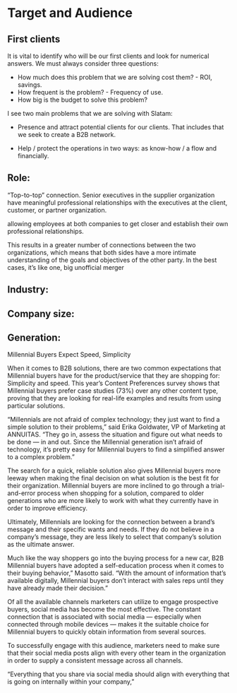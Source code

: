 # Target and Audience

## First clients
It is vital to identify who will be our first clients and look for numerical answers. We must always consider three questions:
- How much does this problem that we are solving cost them? - ROI, savings.
- How frequent is the problem? - Frequency of use.
- How big is the budget to solve this problem? 

I see two main problems that we are solving with Slatam:

- Presence and attract potential clients for our clients. That includes that we seek to create a B2B network.

- Help / protect the operations in two ways: as know-how / a flow and financially.

##

## Role:

 “Top-to-top” connection. Senior executives in the supplier organization have meaningful professional relationships with the executives at the client, customer, or partner organization.

allowing employees at both companies to get closer and establish their own professional relationships.

This results in a greater number of connections between the two organizations, which means that both sides have a more intimate understanding of the goals and objectives of the other party. In the best cases, it’s like one, big unofficial merger

## Industry:

## Company size:

## Generation:

Millennial Buyers Expect Speed, Simplicity

When it comes to B2B solutions, there are two common expectations that Millennial buyers have for the product/service that they are shopping for: Simplicity and speed. This year’s Content Preferences survey shows that Millennial buyers prefer case studies (73%) over any other content type, proving that they are looking for real-life examples and results from using particular solutions.

“Millennials are not afraid of complex technology; they just want to find a simple solution to their problems,” said Erika Goldwater, VP of Marketing at ANNUITAS. “They go in, assess the situation and figure out what needs to be done — in and out. Since the Millennial generation isn’t afraid of technology, it’s pretty easy for Millennial buyers to find a simplified answer to a complex problem.”

The search for a quick, reliable solution also gives Millennial buyers more leeway when making the final decision on what solution is the best fit for their organization. Millennial buyers are more inclined to go through a trial-and-error process when shopping for a solution, compared to older generations who are more likely to work with what they currently have in order to improve efficiency.

Ultimately, Millennials are looking for the connection between a brand’s message and their specific wants and needs. If they do not believe in a company’s message, they are less likely to select that company’s solution as the ultimate answer.

Much like the way shoppers go into the buying process for a new car, B2B Millennial buyers have adopted a self-education process when it comes to their buying behavior,” Masotto said. “With the amount of information that’s available digitally, Millennial buyers don’t interact with sales reps until they have already made their decision.”

Of all the available channels marketers can utilize to engage prospective buyers, social media has become the most effective. The constant connection that is associated with social media — especially when connected through mobile devices — makes it the suitable choice for Millennial buyers to quickly obtain information from several sources.

To successfully engage with this audience, marketers need to make sure that their social media posts align with every other team in the organization in order to supply a consistent message across all channels.

“Everything that you share via social media should align with everything that is going on internally within your company,”
